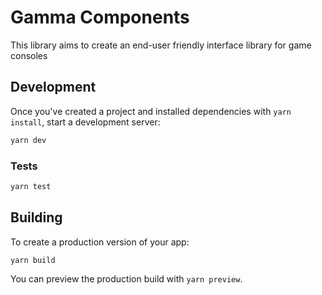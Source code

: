 # Gamma Components

This library aims to create an end-user friendly interface library for game consoles

## Development

Once you've created a project and installed dependencies with `yarn install`, start a development server:

```bash
yarn dev
```

### Tests

```bash
yarn test
```

## Building

To create a production version of your app:

```bash
yarn build
```

You can preview the production build with `yarn preview`.
